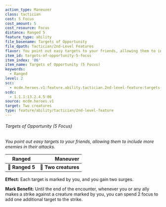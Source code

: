 ```yaml
---
action_type: Maneuver
class: tactician
cost: 5 Focus
cost_amount: 5
cost_resource: Focus
distance: Ranged 5
feature_type: ability
file_basename: Targets of Opportunity
file_dpath: Tactician/2nd-Level Features
flavor: You point out easy targets to your friends, allowing them to include more enemies in their attacks.
item_id: targets-of-opportunity-5-focus
item_index: '06'
item_name: Targets of Opportunity (5 Focus)
keywords:
  - Ranged
level: 2
scc:
  - mcdm.heroes.v1:feature.ability.tactician.2nd-level-feature:targets-of-opportunity-5-focus
scdc:
  - 1.1.1:13.2.4.5:06
source: mcdm.heroes.v1
target: Two creatures
type: feature/ability/tactician/2nd-level-feature
---
```


###### Targets of Opportunity (5 Focus)

*You point out easy targets to your friends, allowing them to include more enemies in their attacks.*

| **Ranged**      |         **Maneuver** |
| --------------- | -------------------: |
| **📏 Ranged 5** | **🎯 Two creatures** |

**Effect:** Each target is marked by you, and you gain two surges.

**Mark Benefit:** Until the end of the encounter, whenever you or any ally makes a strike against a creature marked by you, you can spend 2 focus to add one additional target to the strike.
